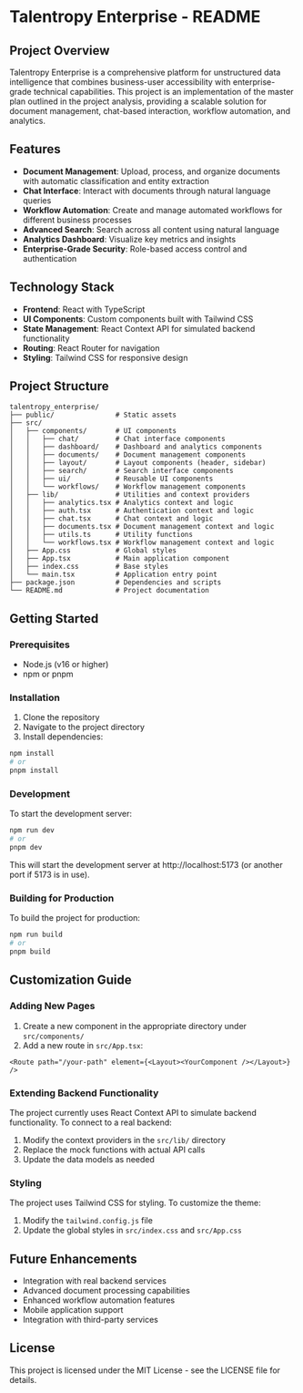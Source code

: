 # Talentropy Enterprise - README

## Project Overview

Talentropy Enterprise is a comprehensive platform for unstructured data intelligence that combines business-user accessibility with enterprise-grade technical capabilities. This project is an implementation of the master plan outlined in the project analysis, providing a scalable solution for document management, chat-based interaction, workflow automation, and analytics.

## Features

- **Document Management**: Upload, process, and organize documents with automatic classification and entity extraction
- **Chat Interface**: Interact with documents through natural language queries
- **Workflow Automation**: Create and manage automated workflows for different business processes
- **Advanced Search**: Search across all content using natural language
- **Analytics Dashboard**: Visualize key metrics and insights
- **Enterprise-Grade Security**: Role-based access control and authentication

## Technology Stack

- **Frontend**: React with TypeScript
- **UI Components**: Custom components built with Tailwind CSS
- **State Management**: React Context API for simulated backend functionality
- **Routing**: React Router for navigation
- **Styling**: Tailwind CSS for responsive design

## Project Structure

```
talentropy_enterprise/
├── public/               # Static assets
├── src/
│   ├── components/       # UI components
│   │   ├── chat/         # Chat interface components
│   │   ├── dashboard/    # Dashboard and analytics components
│   │   ├── documents/    # Document management components
│   │   ├── layout/       # Layout components (header, sidebar)
│   │   ├── search/       # Search interface components
│   │   ├── ui/           # Reusable UI components
│   │   └── workflows/    # Workflow management components
│   ├── lib/              # Utilities and context providers
│   │   ├── analytics.tsx # Analytics context and logic
│   │   ├── auth.tsx      # Authentication context and logic
│   │   ├── chat.tsx      # Chat context and logic
│   │   ├── documents.tsx # Document management context and logic
│   │   ├── utils.ts      # Utility functions
│   │   └── workflows.tsx # Workflow management context and logic
│   ├── App.css           # Global styles
│   ├── App.tsx           # Main application component
│   ├── index.css         # Base styles
│   └── main.tsx          # Application entry point
├── package.json          # Dependencies and scripts
└── README.md             # Project documentation
```

## Getting Started

### Prerequisites

- Node.js (v16 or higher)
- npm or pnpm

### Installation

1. Clone the repository
2. Navigate to the project directory
3. Install dependencies:

```bash
npm install
# or
pnpm install
```

### Development

To start the development server:

```bash
npm run dev
# or
pnpm dev
```

This will start the development server at http://localhost:5173 (or another port if 5173 is in use).

### Building for Production

To build the project for production:

```bash
npm run build
# or
pnpm build
```

## Customization Guide

### Adding New Pages

1. Create a new component in the appropriate directory under `src/components/`
2. Add a new route in `src/App.tsx`:

```tsx
<Route path="/your-path" element={<Layout><YourComponent /></Layout>} />
```

### Extending Backend Functionality

The project currently uses React Context API to simulate backend functionality. To connect to a real backend:

1. Modify the context providers in the `src/lib/` directory
2. Replace the mock functions with actual API calls
3. Update the data models as needed

### Styling

The project uses Tailwind CSS for styling. To customize the theme:

1. Modify the `tailwind.config.js` file
2. Update the global styles in `src/index.css` and `src/App.css`

## Future Enhancements

- Integration with real backend services
- Advanced document processing capabilities
- Enhanced workflow automation features
- Mobile application support
- Integration with third-party services

## License

This project is licensed under the MIT License - see the LICENSE file for details.
